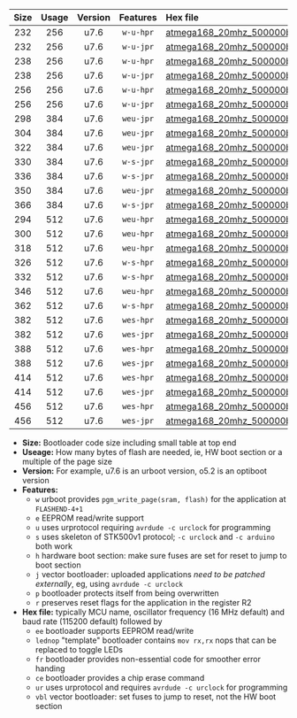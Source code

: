 |Size|Usage|Version|Features|Hex file|
|:-:|:-:|:-:|:-:|:--|
|232|256|u7.6|`w-u-hpr`|[atmega168_20mhz_500000bps_ur.hex](https://raw.githubusercontent.com/stefanrueger/urboot/main//atmega168_20mhz_500000bps_ur.hex)|
|232|256|u7.6|`w-u-jpr`|[atmega168_20mhz_500000bps_ur_vbl.hex](https://raw.githubusercontent.com/stefanrueger/urboot/main//atmega168_20mhz_500000bps_ur_vbl.hex)|
|238|256|u7.6|`w-u-hpr`|[atmega168_20mhz_500000bps_lednop_ur.hex](https://raw.githubusercontent.com/stefanrueger/urboot/main//atmega168_20mhz_500000bps_lednop_ur.hex)|
|238|256|u7.6|`w-u-jpr`|[atmega168_20mhz_500000bps_lednop_ur_vbl.hex](https://raw.githubusercontent.com/stefanrueger/urboot/main//atmega168_20mhz_500000bps_lednop_ur_vbl.hex)|
|256|256|u7.6|`w-u-hpr`|[atmega168_20mhz_500000bps_lednop_fr_ur.hex](https://raw.githubusercontent.com/stefanrueger/urboot/main//atmega168_20mhz_500000bps_lednop_fr_ur.hex)|
|256|256|u7.6|`w-u-jpr`|[atmega168_20mhz_500000bps_lednop_fr_ur_vbl.hex](https://raw.githubusercontent.com/stefanrueger/urboot/main//atmega168_20mhz_500000bps_lednop_fr_ur_vbl.hex)|
|298|384|u7.6|`weu-jpr`|[atmega168_20mhz_500000bps_ee_ur_vbl.hex](https://raw.githubusercontent.com/stefanrueger/urboot/main//atmega168_20mhz_500000bps_ee_ur_vbl.hex)|
|304|384|u7.6|`weu-jpr`|[atmega168_20mhz_500000bps_ee_lednop_ur_vbl.hex](https://raw.githubusercontent.com/stefanrueger/urboot/main//atmega168_20mhz_500000bps_ee_lednop_ur_vbl.hex)|
|322|384|u7.6|`weu-jpr`|[atmega168_20mhz_500000bps_ee_lednop_fr_ur_vbl.hex](https://raw.githubusercontent.com/stefanrueger/urboot/main//atmega168_20mhz_500000bps_ee_lednop_fr_ur_vbl.hex)|
|330|384|u7.6|`w-s-jpr`|[atmega168_20mhz_500000bps_vbl.hex](https://raw.githubusercontent.com/stefanrueger/urboot/main//atmega168_20mhz_500000bps_vbl.hex)|
|336|384|u7.6|`w-s-jpr`|[atmega168_20mhz_500000bps_lednop_vbl.hex](https://raw.githubusercontent.com/stefanrueger/urboot/main//atmega168_20mhz_500000bps_lednop_vbl.hex)|
|350|384|u7.6|`weu-jpr`|[atmega168_20mhz_500000bps_ee_lednop_fr_ce_ur_vbl.hex](https://raw.githubusercontent.com/stefanrueger/urboot/main//atmega168_20mhz_500000bps_ee_lednop_fr_ce_ur_vbl.hex)|
|366|384|u7.6|`w-s-jpr`|[atmega168_20mhz_500000bps_lednop_fr_vbl.hex](https://raw.githubusercontent.com/stefanrueger/urboot/main//atmega168_20mhz_500000bps_lednop_fr_vbl.hex)|
|294|512|u7.6|`weu-hpr`|[atmega168_20mhz_500000bps_ee_ur.hex](https://raw.githubusercontent.com/stefanrueger/urboot/main//atmega168_20mhz_500000bps_ee_ur.hex)|
|300|512|u7.6|`weu-hpr`|[atmega168_20mhz_500000bps_ee_lednop_ur.hex](https://raw.githubusercontent.com/stefanrueger/urboot/main//atmega168_20mhz_500000bps_ee_lednop_ur.hex)|
|318|512|u7.6|`weu-hpr`|[atmega168_20mhz_500000bps_ee_lednop_fr_ur.hex](https://raw.githubusercontent.com/stefanrueger/urboot/main//atmega168_20mhz_500000bps_ee_lednop_fr_ur.hex)|
|326|512|u7.6|`w-s-hpr`|[atmega168_20mhz_500000bps.hex](https://raw.githubusercontent.com/stefanrueger/urboot/main//atmega168_20mhz_500000bps.hex)|
|332|512|u7.6|`w-s-hpr`|[atmega168_20mhz_500000bps_lednop.hex](https://raw.githubusercontent.com/stefanrueger/urboot/main//atmega168_20mhz_500000bps_lednop.hex)|
|346|512|u7.6|`weu-hpr`|[atmega168_20mhz_500000bps_ee_lednop_fr_ce_ur.hex](https://raw.githubusercontent.com/stefanrueger/urboot/main//atmega168_20mhz_500000bps_ee_lednop_fr_ce_ur.hex)|
|362|512|u7.6|`w-s-hpr`|[atmega168_20mhz_500000bps_lednop_fr.hex](https://raw.githubusercontent.com/stefanrueger/urboot/main//atmega168_20mhz_500000bps_lednop_fr.hex)|
|382|512|u7.6|`wes-hpr`|[atmega168_20mhz_500000bps_ee.hex](https://raw.githubusercontent.com/stefanrueger/urboot/main//atmega168_20mhz_500000bps_ee.hex)|
|382|512|u7.6|`wes-jpr`|[atmega168_20mhz_500000bps_ee_vbl.hex](https://raw.githubusercontent.com/stefanrueger/urboot/main//atmega168_20mhz_500000bps_ee_vbl.hex)|
|388|512|u7.6|`wes-hpr`|[atmega168_20mhz_500000bps_ee_lednop.hex](https://raw.githubusercontent.com/stefanrueger/urboot/main//atmega168_20mhz_500000bps_ee_lednop.hex)|
|388|512|u7.6|`wes-jpr`|[atmega168_20mhz_500000bps_ee_lednop_vbl.hex](https://raw.githubusercontent.com/stefanrueger/urboot/main//atmega168_20mhz_500000bps_ee_lednop_vbl.hex)|
|414|512|u7.6|`wes-hpr`|[atmega168_20mhz_500000bps_ee_lednop_fr.hex](https://raw.githubusercontent.com/stefanrueger/urboot/main//atmega168_20mhz_500000bps_ee_lednop_fr.hex)|
|414|512|u7.6|`wes-jpr`|[atmega168_20mhz_500000bps_ee_lednop_fr_vbl.hex](https://raw.githubusercontent.com/stefanrueger/urboot/main//atmega168_20mhz_500000bps_ee_lednop_fr_vbl.hex)|
|456|512|u7.6|`wes-hpr`|[atmega168_20mhz_500000bps_ee_lednop_fr_ce.hex](https://raw.githubusercontent.com/stefanrueger/urboot/main//atmega168_20mhz_500000bps_ee_lednop_fr_ce.hex)|
|456|512|u7.6|`wes-jpr`|[atmega168_20mhz_500000bps_ee_lednop_fr_ce_vbl.hex](https://raw.githubusercontent.com/stefanrueger/urboot/main//atmega168_20mhz_500000bps_ee_lednop_fr_ce_vbl.hex)|

- **Size:** Bootloader code size including small table at top end
- **Useage:** How many bytes of flash are needed, ie, HW boot section or a multiple of the page size
- **Version:** For example, u7.6 is an urboot version, o5.2 is an optiboot version
- **Features:**
  + `w` urboot provides `pgm_write_page(sram, flash)` for the application at `FLASHEND-4+1`
  + `e` EEPROM read/write support
  + `u` uses urprotocol requiring `avrdude -c urclock` for programming
  + `s` uses skeleton of STK500v1 protocol; `-c urclock` and `-c arduino` both work
  + `h` hardware boot section: make sure fuses are set for reset to jump to boot section
  + `j` vector bootloader: uploaded applications *need to be patched externally*, eg, using `avrdude -c urclock`
  + `p` bootloader protects itself from being overwritten
  + `r` preserves reset flags for the application in the register R2
- **Hex file:** typically MCU name, oscillator frequency (16 MHz default) and baud rate (115200 default) followed by
  + `ee` bootloader supports EEPROM read/write
  + `lednop` "template" bootloader contains `mov rx,rx` nops that can be replaced to toggle LEDs
  + `fr` bootloader provides non-essential code for smoother error handing
  + `ce` bootloader provides a chip erase command
  + `ur` uses urprotocol and requires `avrdude -c urclock` for programming
  + `vbl` vector bootloader: set fuses to jump to reset, not the HW boot section

